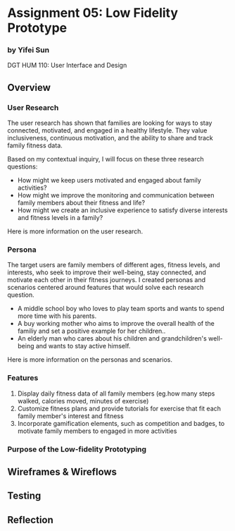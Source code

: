 # Assignment 05: Low Fidelity Prototype

### by Yifei Sun
DGT HUM 110: User Interface and Design

## Overview

### User Research

The user research has shown that families are looking for ways to stay connected, motivated, and engaged in a healthy lifestyle. They value inclusiveness, continuous motivation, and the ability to share and track family fitness data.

Based on my contextual inquiry, I will focus on these three research questions:

- How might we keep users motivated and engaged about family activities?
- How might we improve the monitoring and communication between family members about their fitness and life?
- How might we create an inclusive experience to satisfy diverse interests and fitness levels in a family?

Here is more information on the user research.

### Persona

The target users are family members of different ages, fitness levels, and interests, who seek to improve their well-being, stay connected, and motivate each other in their fitness journeys. I created personas and scenarios centered around features that would solve each research question.

- A middle school boy who loves to play team sports and wants to spend more time with his parents.
- A buy working mother who aims to improve the overall health of the familiy and set a positive example for her children..
- An elderly man who cares about his children and grandchildren's well-being and wants to stay active himself.

Here is more information on the personas and scenarios.

### Features
1. Display daily fitness data of all family members (eg.how many steps walked, calories moved, minutes of exercise)
2. Customize fitness plans and provide tutorials for exercise that fit each family member's interest and fitness
3. Incorporate gamification elements, such as competition and badges, to motivate family members to engaged in more activities

### Purpose of the Low-fidelity Prototyping

## Wireframes & Wireflows

## Testing

## Reflection
